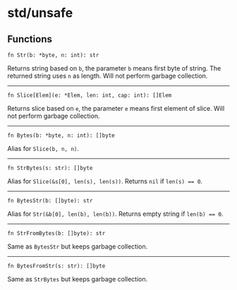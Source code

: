 # std/unsafe

## Functions

```jule
fn Str(b: *byte, n: int): str
```
Returns string based on `b`, the parameter `b` means first byte of string. The returned string uses `n` as length. Will not perform garbage collection.

---

```jule
fn Slice[Elem](e: *Elem, len: int, cap: int): []Elem
```
Returns slice based on `e`, the parameter `e` means first element of slice. Will not perform garbage collection.

---

```jule
fn Bytes(b: *byte, n: int): []byte
```
Alias for `Slice(b, n, n)`.

---

```jule
fn StrBytes(s: str): []byte
```
Alias for `Slice(&s[0], len(s), len(s))`. Returns `nil` if `len(s) == 0`.

---

```jule
fn BytesStr(b: []byte): str
```
Alias for `Str(&b[0], len(b), len(b))`. Returns empty string if `len(b) == 0`.

---

```jule
fn StrFromBytes(b: []byte): str
```
Same as `BytesStr` but keeps garbage collection.

---

```jule
fn BytesFromStr(s: str): []byte
```
Same as `StrBytes` but keeps garbage collection.